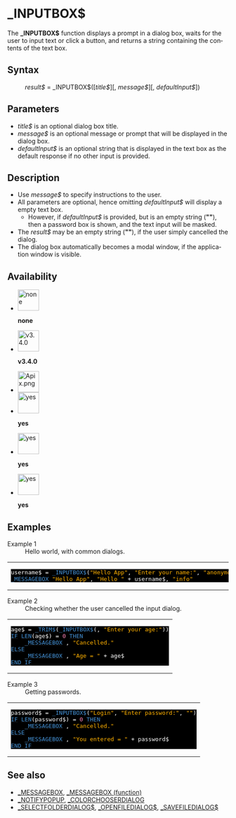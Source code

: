 <style>pre.codeide, pre.outputfixed, .outputcrt0 { background-color: #000 !important; color: #FFF !important; }</style><!DOCTYPE html>
<html class="client-nojs" dir="ltr" lang="en">
<head>
<title>_INPUTBOX$ - QB64 Phoenix Edition Wiki</title>
</head>
<body class="mediawiki ltr sitedir-ltr mw-hide-empty-elt ns-0 ns-subject page-INPUTBOX rootpage-INPUTBOX skin-vector action-view skin-vector-legacy vector-feature-language-in-header-enabled vector-feature-language-in-main-page-header-disabled vector-feature-language-alert-in-sidebar-disabled vector-feature-sticky-header-disabled vector-feature-sticky-header-edit-disabled vector-feature-table-of-contents-disabled vector-feature-visual-enhancement-next-disabled">
<div class="mw-body" id="content" role="main">
<a id="top"></a>
<h1 class="firstHeading mw-first-heading" id="firstHeading">_INPUTBOX$</h1>
<div class="vector-body" id="bodyContent">
<div class="mw-body-content mw-content-ltr" dir="ltr" id="mw-content-text" lang="en"><div class="mw-parser-output"><p>The <b>_INPUTBOX$</b> function displays a prompt in a dialog box, waits for the user to input text or click a button, and returns a string containing the contents of the text box.
</p>
<h2><span class="mw-headline" id="Syntax">Syntax</span></h2>
<dl><dd><i>result$</i> = <a class="mw-selflink selflink">_INPUTBOX$</a>([<i>title$</i>][, <i>message$</i>][, <i>defaultInput$</i>])</dd></dl>
<p>
</p>
<h2><span class="mw-headline" id="Parameters">Parameters</span></h2>
<ul><li><i>title$</i> is an optional dialog box title.</li>
<li><i>message$</i> is an optional message or prompt that will be displayed in the dialog box.</li>
<li><i>defaultInput$</i> is an optional string that is displayed in the text box as the default response if no other input is provided.</li></ul>
<p>
</p>
<h2><span class="mw-headline" id="Description">Description</span></h2>
<ul><li>Use <i>message$</i> to specify instructions to the user.</li>
<li>All parameters are optional, hence omitting <i>defaultInput$</i> will display a empty text box.
<ul><li>However, if <i>defaultInput$</i> is provided, but is an empty string (<b>""</b>), then a password box is shown, and the text input will be masked.</li></ul></li>
<li>The <i>result$</i> may be an empty string (<b>""</b>), if the user simply cancelled the dialog.</li>
<li>The dialog box automatically becomes a modal window, if the application window is visible.</li></ul>
<p>
</p>
<h2><span class="mw-headline" id="Availability">Availability</span></h2>
<ul class="gallery mw-gallery-nolines">
<li class="gallerybox" style="width: 53px"><div style="width: 53px">
<div class="thumb" style="width: 48px;"><div style="margin:0px auto;"><a class="image" href="File:Qb64.png" title="none"><img alt="none" decoding="async" height="48" src="/qb64wiki/images/9/91/Qb64.png" width="48"/></a></div></div>
<div class="gallerytext">
<p><b>none</b>
</p>
</div>
</div></li>
<li class="gallerybox" style="width: 53px"><div style="width: 53px">
<div class="thumb" style="width: 48px;"><div style="margin:0px auto;"><a class="image" href="File:Qbpe.png" title="v3.4.0"><img alt="v3.4.0" decoding="async" height="48" src="/qb64wiki/images/0/07/Qbpe.png" width="48"/></a></div></div>
<div class="gallerytext">
<p><b>v3.4.0</b>
</p>
</div>
</div></li>
<li class="gallerybox" style="width: 53px"><div style="width: 53px">
<div class="thumb" style="width: 48px;"><div style="margin:0px auto;"><a class="image" href="File:Apix.png"><img alt="Apix.png" decoding="async" height="48" src="/qb64wiki/images/5/5f/Apix.png" width="48"/></a></div></div>
<div class="gallerytext">
</div>
</div></li>
<li class="gallerybox" style="width: 53px"><div style="width: 53px">
<div class="thumb" style="width: 48px;"><div style="margin:0px auto;"><a class="image" href="File:Win.png" title="yes"><img alt="yes" decoding="async" height="48" src="/qb64wiki/images/2/29/Win.png" width="48"/></a></div></div>
<div class="gallerytext">
<p><b>yes</b>
</p>
</div>
</div></li>
<li class="gallerybox" style="width: 53px"><div style="width: 53px">
<div class="thumb" style="width: 48px;"><div style="margin:0px auto;"><a class="image" href="File:Lnx.png" title="yes"><img alt="yes" decoding="async" height="48" src="/qb64wiki/images/7/7a/Lnx.png" width="48"/></a></div></div>
<div class="gallerytext">
<p><b>yes</b>
</p>
</div>
</div></li>
<li class="gallerybox" style="width: 53px"><div style="width: 53px">
<div class="thumb" style="width: 48px;"><div style="margin:0px auto;"><a class="image" href="File:Osx.png" title="yes"><img alt="yes" decoding="async" height="48" src="/qb64wiki/images/2/22/Osx.png" width="48"/></a></div></div>
<div class="gallerytext">
<p><b>yes</b>
</p>
</div>
</div></li>
</ul>
<p>
</p>
<h2><span class="mw-headline" id="Examples">Examples</span></h2>
<dl><dt>Example 1</dt>
<dd>Hello world, with common dialogs.</dd></dl>
<table cellpadding="15px" width="100%">
<tbody><tr>
<td><pre class="codeide">username$ = <a class="mw-selflink selflink"><span style="color:#4593D8;">_INPUTBOX$</span></a>(<span style="color:#FFB100;">"Hello App"</span>, <span style="color:#FFB100;">"Enter your name:"</span>, <span style="color:#FFB100;">"anonymous"</span>)
<a href="MESSAGEBOX" title="MESSAGEBOX"><span style="color:#4593D8;">_MESSAGEBOX</span></a> <span style="color:#FFB100;">"Hello App"</span>, <span style="color:#FFB100;">"Hello "</span> + username$, <span style="color:#FFB100;">"info"</span>
</pre>
</td></tr></tbody></table>
<dl><dt>Example 2</dt>
<dd>Checking whether the user cancelled the input dialog.</dd></dl>
<table cellpadding="15px" width="100%">
<tbody><tr>
<td><pre class="codeide">age$ = <a href="TRIM$" title="TRIM$"><span style="color:#4593D8;">_TRIM$</span></a>(<a class="mw-selflink selflink"><span style="color:#4593D8;">_INPUTBOX$</span></a>(, <span style="color:#FFB100;">"Enter your age:"</span>))
<a class="mw-redirect" href="IF" title="IF"><span style="color:#4593D8;">IF</span></a> <a href="LEN" title="LEN"><span style="color:#4593D8;">LEN</span></a>(age$) = <span style="color:#F580B1;">0</span> <a href="THEN" title="THEN"><span style="color:#4593D8;">THEN</span></a>
    <a href="MESSAGEBOX" title="MESSAGEBOX"><span style="color:#4593D8;">_MESSAGEBOX</span></a> , <span style="color:#FFB100;">"Cancelled."</span>
<a href="ELSE" title="ELSE"><span style="color:#4593D8;">ELSE</span></a>
    <a href="MESSAGEBOX" title="MESSAGEBOX"><span style="color:#4593D8;">_MESSAGEBOX</span></a> , <span style="color:#FFB100;">"Age = "</span> + age$
<a class="mw-redirect" href="END_IF" title="END IF"><span style="color:#4593D8;">END IF</span></a>
</pre>
</td></tr></tbody></table>
<dl><dt>Example 3</dt>
<dd>Getting passwords.</dd></dl>
<table cellpadding="15px" width="100%">
<tbody><tr>
<td><pre class="codeide">password$ = <a class="mw-selflink selflink"><span style="color:#4593D8;">_INPUTBOX$</span></a>(<span style="color:#FFB100;">"Login"</span>, <span style="color:#FFB100;">"Enter password:"</span>, <span style="color:#FFB100;">""</span>)
<a class="mw-redirect" href="IF" title="IF"><span style="color:#4593D8;">IF</span></a> <a href="LEN" title="LEN"><span style="color:#4593D8;">LEN</span></a>(password$) = <span style="color:#F580B1;">0</span> <a href="THEN" title="THEN"><span style="color:#4593D8;">THEN</span></a>
    <a href="MESSAGEBOX" title="MESSAGEBOX"><span style="color:#4593D8;">_MESSAGEBOX</span></a> , <span style="color:#FFB100;">"Cancelled."</span>
<a href="ELSE" title="ELSE"><span style="color:#4593D8;">ELSE</span></a>
    <a href="MESSAGEBOX" title="MESSAGEBOX"><span style="color:#4593D8;">_MESSAGEBOX</span></a> , <span style="color:#FFB100;">"You entered = "</span> + password$
<a class="mw-redirect" href="END_IF" title="END IF"><span style="color:#4593D8;">END IF</span></a>
</pre>
</td></tr></tbody></table>
<p>
</p>
<h2><span class="mw-headline" id="See_also">See also</span></h2>
<ul><li><a href="MESSAGEBOX" title="MESSAGEBOX">_MESSAGEBOX</a>, <a href="MESSAGEBOX_(function)" title="MESSAGEBOX (function)">_MESSAGEBOX (function)</a></li>
<li><a href="NOTIFYPOPUP" title="NOTIFYPOPUP">_NOTIFYPOPUP</a>, <a href="COLORCHOOSERDIALOG" title="COLORCHOOSERDIALOG">_COLORCHOOSERDIALOG</a></li>
<li><a href="SELECTFOLDERDIALOG$" title="SELECTFOLDERDIALOG$">_SELECTFOLDERDIALOG$</a>, <a href="OPENFILEDIALOG$" title="OPENFILEDIALOG$">_OPENFILEDIALOG$</a>, <a href="SAVEFILEDIALOG$" title="SAVEFILEDIALOG$">_SAVEFILEDIALOG$</a></li></ul>
<p>
</p>
<!-- 
NewPP limit report
Cached time: 20240715062613
Cache expiry: 86400
Reduced expiry: false
Complications: [show‐toc]
CPU time usage: 0.052 seconds
Real time usage: 0.067 seconds
Preprocessor visited node count: 372/1000000
Post‐expand include size: 3103/2097152 bytes
Template argument size: 950/2097152 bytes
Highest expansion depth: 4/100
Expensive parser function count: 0/100
Unstrip recursion depth: 0/20
Unstrip post‐expand size: 2524/5000000 bytes
-->
<!--
Transclusion expansion time report (%,ms,calls,template)
100.00%   49.015      1 -total
  6.03%    2.954      1 Template:PageExamples
  5.26%    2.577     19 Template:Cl
  5.21%    2.552     16 Template:Text
  5.08%    2.488      1 Template:PageSyntax
  4.89%    2.394     11 Template:Parameter
  4.18%    2.048      1 Template:PageAvailability
  4.08%    2.000      1 Template:PageSeeAlso
  4.07%    1.997      1 Template:PageDescription
  4.02%    1.970      1 Template:PageParameters
-->
<!-- Saved in parser cache with key qb64pnix_mw19894-mwmb_:pcache:idhash:1165-0!canonical and timestamp 20240715062613 and revision id 8602.
 -->
</div>
</div>
</div>
</div>
</body>
</html>